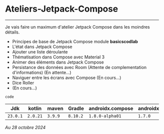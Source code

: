 # Ateliers-Jetpack-Compose
---
Je vais faire un maximum d'atelier Jetpack Compose dans les moindres détails.

- Principes de base de Jetpack Compose module **basicscodlab**
- L'état dans Jetpack Compose
- Ajouter une liste déroulante
- Thématisation dans Compose avec Material 3
- Animer des éléments dans Jetpack Compose
- Persistance des données avec Room (Attente de complementation d'informations) (En attente...)
- Naviguer entre les écrans avec Compose (En cours...)
- Dice Roller 
- (En cours...)

`code`

| Jdk      | kotlin   | maven   | Gradle   | androidx.compose | androidx.compose(stable) |
|----------|----------|---------|----------|------------------|--------------------------|
| `23.0.1` | `2.0.21` | `3.9.9` | `8.10.2` | `1.8.0-alpha01`  | `1.7.0`                  |

 *Au 28 octobre 2024*

  
